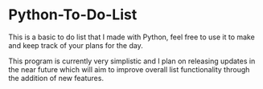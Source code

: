 # Python-To-Do-List
This is a basic to do list that I made with Python, feel free to use it to make and keep track of your plans for the day.

This program is currently very simplistic and I plan on releasing updates in the near future which will aim to improve overall list functionality through the addition of new features.
